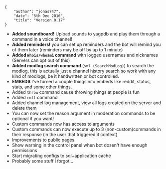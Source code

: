     {
        "author": "jonas747",
        "date": "5th Dec 2016",
        "title": "Version 0.17"
    }

- **Added soundboard!** Upload sounds to yagpdb and play them through a command in a voice channel!
- **Added reminders!** you can set up reminders and the bot will remind you of them later (reminders may be off by up to 1 minute)
- **Added `Whois/whoami` command** with logged usernames and nicknames (Servers can opt out of this)
- **Added modlog search command** (`sml (SearchModLog)`) to search the modlog, this is actually just a channel history search so work with any kind of modlogs, be it handwritten or bot controlled.
- **EMBEDS** I've turned a couple things into embeds like reddit, status, stats, and some other things.
- Added `throw` command cause throwing things at people is fun
- Added `roll` command
- Added channel log management, view all logs created on the server and delete them
- You can now set the reason argument in moderation commands to be optional if you want!
- Custom commands now has access to arguments
- Custom commands can now execute up to 3 (non-custom)commands in their response (in the user that triggered it context)
- Improvements to public pages
- Show warning in the control panel when bot dosen't have enough permissions
- Start migrating configs to sql+application cache
- Probably some stuff i forgot...
